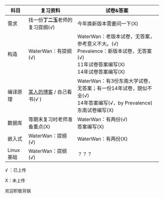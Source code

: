 | 科目      | 复习资料                                     | 试卷&答案                                    |
| ------- | ---------------------------------------- | ---------------------------------------- |
| 需求      | 找一份**丁二玉**老师的复习提纲(√)                     | 今年换新版本需要问一下(X)                           |
| 构造      | WaterWan：有提纲(√)                          | WaterWan：老版本试卷，无答案，参考意义不大。(√)<br>Prevalence：新版本试卷，无答案(√)<br>11年试卷答案编写(X)<br>14年试卷答案编写(X) |
| 编译原理    | [某人的博客](http://blog.csdn.net/qq_33230935/article/details/78044784) / 自己看书(√ ) | WaterWan：有3份东南大学试卷，无答案；有一份14年试卷，貌似不全(√)<br>14年答案编写(√，by Prevalence)<br>东南试卷编写(X) |
| 数据库     | 等期末复习时老师准备重点(X)                          | WaterWan：有两份(√)<br>答案编写(X)               |
| 嵌入式     | WaterWan：提纲(√)                           | WaterWan：有两份(X)                          |
| Linux基础 | WaterWan：提纲(√)                           | ？？？                                      |

√ ：已上传

X：未上传

欢迎积极背锅
